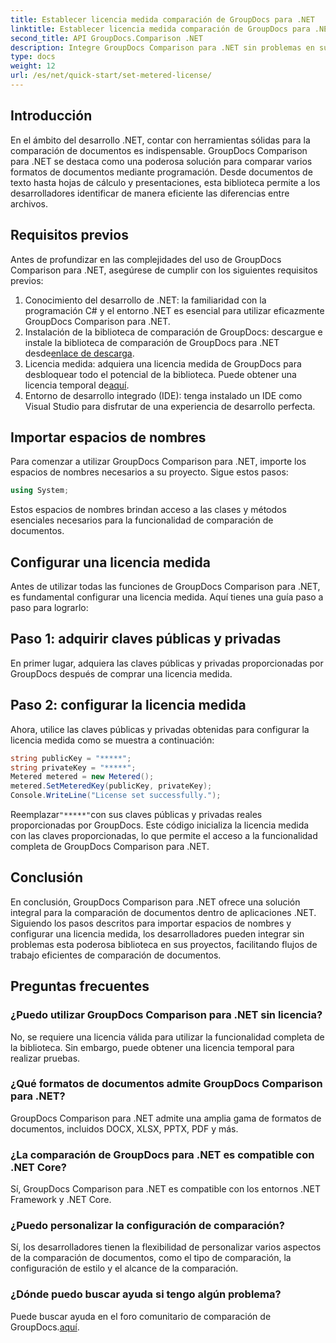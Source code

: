 ```yaml
---
title: Establecer licencia medida comparación de GroupDocs para .NET
linktitle: Establecer licencia medida comparación de GroupDocs para .NET
second_title: API GroupDocs.Comparison .NET
description: Integre GroupDocs Comparison para .NET sin problemas en sus proyectos .NET para obtener flujos de trabajo de comparación de documentos eficientes.
type: docs
weight: 12
url: /es/net/quick-start/set-metered-license/
---
```

## Introducción
En el ámbito del desarrollo .NET, contar con herramientas sólidas para la comparación de documentos es indispensable. GroupDocs Comparison para .NET se destaca como una poderosa solución para comparar varios formatos de documentos mediante programación. Desde documentos de texto hasta hojas de cálculo y presentaciones, esta biblioteca permite a los desarrolladores identificar de manera eficiente las diferencias entre archivos.
## Requisitos previos
Antes de profundizar en las complejidades del uso de GroupDocs Comparison para .NET, asegúrese de cumplir con los siguientes requisitos previos:
1. Conocimiento del desarrollo de .NET: la familiaridad con la programación C# y el entorno .NET es esencial para utilizar eficazmente GroupDocs Comparison para .NET.
2.  Instalación de la biblioteca de comparación de GroupDocs: descargue e instale la biblioteca de comparación de GroupDocs para .NET desde[enlace de descarga](https://releases.groupdocs.com/comparison/net/).
3. Licencia medida: adquiera una licencia medida de GroupDocs para desbloquear todo el potencial de la biblioteca. Puede obtener una licencia temporal de[aquí](https://purchase.groupdocs.com/temporary-license/).
4. Entorno de desarrollo integrado (IDE): tenga instalado un IDE como Visual Studio para disfrutar de una experiencia de desarrollo perfecta.

## Importar espacios de nombres
Para comenzar a utilizar GroupDocs Comparison para .NET, importe los espacios de nombres necesarios a su proyecto. Sigue estos pasos:

```csharp
using System;
```
Estos espacios de nombres brindan acceso a las clases y métodos esenciales necesarios para la funcionalidad de comparación de documentos.
## Configurar una licencia medida
Antes de utilizar todas las funciones de GroupDocs Comparison para .NET, es fundamental configurar una licencia medida. Aquí tienes una guía paso a paso para lograrlo:
## Paso 1: adquirir claves públicas y privadas
En primer lugar, adquiera las claves públicas y privadas proporcionadas por GroupDocs después de comprar una licencia medida.
## Paso 2: configurar la licencia medida
Ahora, utilice las claves públicas y privadas obtenidas para configurar la licencia medida como se muestra a continuación:
```csharp
string publicKey = "*****";
string privateKey = "*****";
Metered metered = new Metered();
metered.SetMeteredKey(publicKey, privateKey);
Console.WriteLine("License set successfully.");
```
 Reemplazar`"*****"`con sus claves públicas y privadas reales proporcionadas por GroupDocs. Este código inicializa la licencia medida con las claves proporcionadas, lo que permite el acceso a la funcionalidad completa de GroupDocs Comparison para .NET.

## Conclusión
En conclusión, GroupDocs Comparison para .NET ofrece una solución integral para la comparación de documentos dentro de aplicaciones .NET. Siguiendo los pasos descritos para importar espacios de nombres y configurar una licencia medida, los desarrolladores pueden integrar sin problemas esta poderosa biblioteca en sus proyectos, facilitando flujos de trabajo eficientes de comparación de documentos.
## Preguntas frecuentes
### ¿Puedo utilizar GroupDocs Comparison para .NET sin licencia?
No, se requiere una licencia válida para utilizar la funcionalidad completa de la biblioteca. Sin embargo, puede obtener una licencia temporal para realizar pruebas.
### ¿Qué formatos de documentos admite GroupDocs Comparison para .NET?
GroupDocs Comparison para .NET admite una amplia gama de formatos de documentos, incluidos DOCX, XLSX, PPTX, PDF y más.
### ¿La comparación de GroupDocs para .NET es compatible con .NET Core?
Sí, GroupDocs Comparison para .NET es compatible con los entornos .NET Framework y .NET Core.
### ¿Puedo personalizar la configuración de comparación?
Sí, los desarrolladores tienen la flexibilidad de personalizar varios aspectos de la comparación de documentos, como el tipo de comparación, la configuración de estilo y el alcance de la comparación.
### ¿Dónde puedo buscar ayuda si tengo algún problema?
 Puede buscar ayuda en el foro comunitario de comparación de GroupDocs.[aquí](https://forum.groupdocs.com/c/comparison/12).